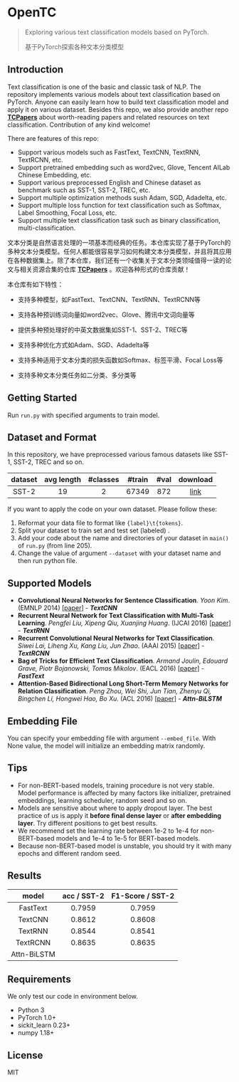 # OpenTC
> Exploring various text classification models based on PyTorch.
>
> 基于PyTorch探索各种文本分类模型

## Introduction
Text classification is one of the basic and classic task of NLP. The repository implements various models about text classification based on PyTorch. Anyone can easily learn how to build text classification model and apply it on various dataset. Besides this repo, we also provide another repo [**TCPapers**](https://github.com/ZhengZixiang/TCPapers) about worth-reading papers and related resources on text classification. Contribution of any kind welcome!

There are features of this repo:

- Support various models such as FastText, TextCNN, TextRNN, TextRCNN, etc.
- Support pretrained embedding such as word2vec, Glove, Tencent AILab Chinese Embedding, etc.
- Support various preprocessed English and Chinese dataset as benchmark such as SST-1, SST-2, TREC, etc.
- Support multiple optimization methods sush Adam, SGD, Adadelta, etc.
- Support multiple loss function for text classification such as Softmax, Label Smoothing, Focal Loss, etc.
- Support multiple text classification task such as binary classification, multi-classification.  

文本分类是自然语言处理的一项基本而经典的任务。本仓库实现了基于PyTorch的多种文本分类模型。任何人都能很容易学习如何构建文本分类模型，并且将其应用在各种数据集上。除了本仓库，我们还有一个收集关于文本分类领域值得一读的论文与相关资源合集的仓库 [**TCPapers**](https://github.com/ZhengZixiang/TCPapers) 。欢迎各种形式的仓库贡献！

 本仓库有如下特性：
 - 支持多种模型，如FastText、TextCNN、TextRNN、TextRCNN等

 - 支持各种预训练词向量如word2vec、Glove、腾讯中文词向量等

 - 提供多种预处理好的中英文数据集如SST-1、SST-2、TREC等

 - 支持多种优化方式如Adam、SGD、Adadelta等

 - 支持多种适用于文本分类的损失函数如Softmax、标签平滑、Focal Loss等

 - 支持多种文本分类任务如二分类、多分类等

## Getting Started
Run `run.py` with specified arguments to train model.

## Dataset and Format
In this repository, we have preprocessed various famous datasets like SST-1, SST-2, TREC and so on.

| dataset | avg length | #classes | #train | #val | download |
| :---: | :---: | :---: | :---: | :---: | :---: |
| SST-2 | 19 | 2 | 67349 | 872 | [link](https://gluebenchmark.com/tasks) |

If you want to apply the code on your own dataset. Please follow these:
1. Reformat your data file to format like `{label}\t{tokens}`.
2. Split your dataset to train set and test set (labeled) .
3. Add your code about the name and directories of your dataset in `main()` of `run.py` (from line 205).
4. Change the value of argument `--dataset` with your dataset name and then run python file. 

## Supported Models
- **Convolutional Neural Networks for Sentence Classification**. *Yoon Kim*. (EMNLP 2014) [[paper]](https://arxiv.org/abs/1408.5882) - ***TextCNN***
- **Recurrent Neural Network for Text Classification with Multi-Task Learning**. *Pengfei Liu, Xipeng Qiu, Xuanjing Huang*. (IJCAI 2016) [[paper]](https://arxiv.org/abs/1605.05101) - ***TextRNN***
- **Recurrent Convolutional Neural Networks for Text Classification**. *Siwei Lai, Liheng Xu, Kang Liu, Jun Zhao*. (AAAI 2015) [[paper]](http://www.nlpr.ia.ac.cn/cip/~liukang/liukangPageFile/Recurrent%20Convolutional%20Neural%20Networks%20for%20Text%20Classification.pdf) - ***TextRCNN***
- **Bag of Tricks for Efficient Text Classification**. *Armand Joulin, Edouard Grave, Piotr Bojanowski, Tomas Mikolov*. (EACL 2016) [[paper]](https://arxiv.org/abs/1607.01759) - ***FastText***
- **Attention-Based Bidirectional Long Short-Term Memory Networks for Relation Classification**. *Peng Zhou, Wei Shi, Jun Tian, Zhenyu Qi, Bingchen Li, Hongwei Hao, Bo Xu*. (ACL 2016) [[paper]](https://www.aclweb.org/anthology/P16-2034/) - ***Attn-BiLSTM***

## Embedding File
You can specify your embedding file with argument `--embed_file`. With None value, the model will initialize an embedding matrix randomly.

## Tips
* For non-BERT-based models, training procedure is not very stable. Model performance is affected by many factors like initializer, pretrained embeddings, learning scheduler, random seed and so on.
* Models are sensitive about where to apply dropout layer. The best practice of us is apply it **before final dense layer** or **after embedding layer**. Try different positions to get best results.
* We recommend set the learning rate between 1e-2 to 1e-4 for non-BERT-based models and 1e-4 to 1e-5 for BERT-based models.
* Because non-BERT-based model is unstable, you should try it with many epochs and different random seed.

## Results
| model | acc / SST-2 | F1-Score / SST-2 |
| :---: | :---: | :---: |
| FastText | 0.7959 | 0.7959 |
| TextCNN | 0.8612 | 0.8608 |
| TextRNN | 0.8544 | 0.8541 |
| TextRCNN | 0.8635 | 0.8635 |
| Attn-BiLSTM |  |  |

## Requirements
We only test our code in environment below.
- Python 3
- PyTorch 1.0+
- sickit_learn 0.23+
- numpy 1.18+

## License
MIT
